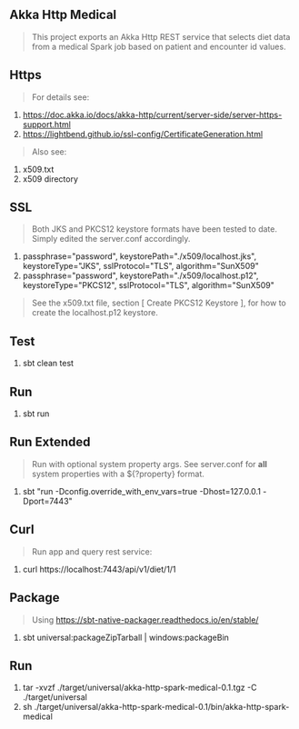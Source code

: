Akka Http Medical
-----------------
>This project exports an Akka Http REST service that selects diet data from a medical Spark job based on
>patient and encounter id values.

Https
-----
>For details see:
1. https://doc.akka.io/docs/akka-http/current/server-side/server-https-support.html
2. https://lightbend.github.io/ssl-config/CertificateGeneration.html
>Also see:
1. x509.txt
2. x509 directory

SSL
---
>Both JKS and PKCS12 keystore formats have been tested to date. Simply edited the server.conf accordingly.
1. passphrase="password", keystorePath="./x509/localhost.jks", keystoreType="JKS", sslProtocol="TLS", algorithm="SunX509"
2. passphrase="password", keystorePath="./x509/localhost.p12", keystoreType="PKCS12", sslProtocol="TLS", algorithm="SunX509"
>See the x509.txt file, section [ Create PKCS12 Keystore ], for how to create the localhost.p12 keystore.    

Test
----
1. sbt clean test

Run
---
1. sbt run

Run Extended
------------
>Run with optional system property args. See server.conf for **all** system properties with a ${?property} format.
1. sbt "run -Dconfig.override_with_env_vars=true -Dhost=127.0.0.1 -Dport=7443"

Curl
----
>Run app and query rest service:
1. curl https://localhost:7443/api/v1/diet/1/1

Package
-------
>Using https://sbt-native-packager.readthedocs.io/en/stable/
1. sbt universal:packageZipTarball | windows:packageBin

Run
---
1. tar -xvzf ./target/universal/akka-http-spark-medical-0.1.tgz -C ./target/universal
2. sh ./target/universal/akka-http-spark-medical-0.1/bin/akka-http-spark-medical